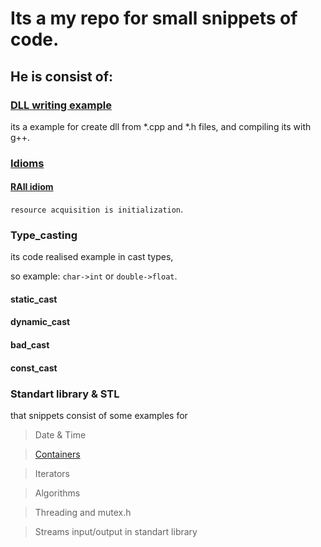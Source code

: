<h1>Its a my repo for small snippets of code.</h1>

<h2>He is consist of: </h2>

### [DLL writing example](dll_snippets/)
its a example for create dll from *.cpp and *.h files, 
and compiling its with g++.

### [Idioms](idioma_snippets/)

#### [RAII idiom](idioma_snippets/src/raii.h)

`resource acquisition is initialization`.

### Type_casting

its code realised example in cast types,

so example: `char->int` or `double->float`.

#### static_cast

#### dynamic_cast

#### bad_cast

#### const_cast

### Standart library & STL
that snippets consist of some examples for

> Date & Time

> [Containers](containers_snippets/README.md)

> Iterators

> Algorithms

> Threading and mutex.h

> Streams input/output in standart library

